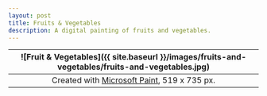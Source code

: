 ```yaml
---
layout: post
title: Fruits & Vegetables
description: A digital painting of fruits and vegetables.
---
```


![Fruit & Vegetables]({{ site.baseurl }}/images/fruits-and-vegetables/fruits-and-vegetables.jpg) |
:----------: |
Created with [Microsoft Paint](https://en.wikipedia.org/wiki/Microsoft_Paint), 519 x 735 px. |
